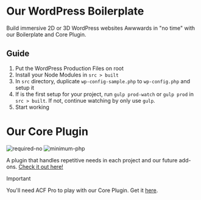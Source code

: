 # Our WordPress Boilerplate
Build immersive 2D or 3D WordPress websites Awwwards in "no time" with our Boilerplate and Core Plugin.


## Guide
1. Put the WordPress Production Files on root
2. Install your Node Modules in `src > built`
3. In `src` directory, duplicate `wp-config-sample.php` to `wp-config.php` and setup it
4. If is the first setup for your project, run `gulp prod-watch` or `gulp prod` in `src > built`. If not, continue watching by only use `gulp`.
5. Start working


# Our Core Plugin

![required-no](https://img.shields.io/badge/Required-no-44cc11.svg)
![minimum-php](https://img.shields.io/badge/Minimum%20PHP-8.2-ff0000.svg)

A plugin that handles repetitive needs in each project and our future add-ons. [Check it out here!](https://wpboilerplate.champgauche.studio)


> [!IMPORTANT]  
> You'll need ACF Pro to play with our Core Plugin. Get it [here](https://www.advancedcustomfields.com/pro).